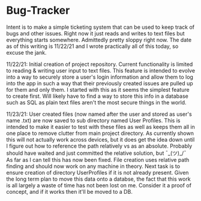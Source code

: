 # Bug-Tracker
Intent is to make a simple ticketing system that can be used to keep track of bugs and other issues. Right now it just reads and writes to text files but everything starts somewhere.
Admittedly pretty sloppy right now. The date as of this writing is 11/22/21 and I wrote practically all of this today, so excuse the jank.


11/22/21:
Initial creation of project repository. Current functionality is limited to reading & writing user input to text files. This feature is intended to evolve into a way to securely
store a user's login information and allow them to log into the app in such a way that their previously created issues are pulled up for them and only them. I started with this
as it seems the simplest feature to create first. Will likely have to find a way to store this info in a database such as SQL as plain text files aren't the most secure things in
the world.


11/23/21: User created files (now named after the user and stored as user's name .txt) are now saved to sub directory named User Profiles. This is intended to make it easier to test with these files as well as keeps them all in one place to remove clutter from main project directory. As currently shown this will not actually work across devices, but it does get the idea down until I figure out how to reference the path relatively vs as an absolute. Probably should have waited and just committed the relative solution, but ¯\_(ツ)_/¯  
  As far as I can tell this has now been fixed. File creation uses relative path finding and should now work on any machine in theory. Next task is to ensure creation of directory UserProfiles if it is not already present. Given the long term plan to move this data onto a databse, the fact that this work is all largely a waste of time has not been lost on me. Consider it a proof of concept, and if it works then it'll be moved to a DB.
  

